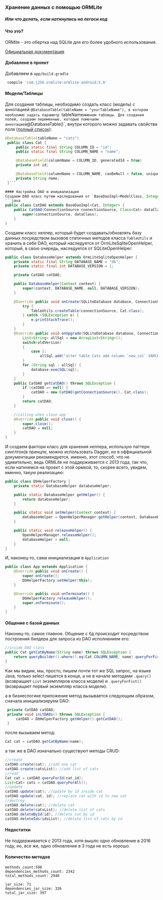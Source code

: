 ### Хранение данных с помощью ORMLite
##### Или что делать, если наткнулись на легаси код

#### Что это?
ORMite - это обертка над SQLite для его более удобного использования.

[Официальная документация](http://ormlite.com/javadoc/ormlite-core/doc-files/ormlite_1.html#Getting-Started)

#### Добавлене в проект
Добавляем в `app/build.gradle`
```groovy
 compile 'com.j256.ormlite:ormlite-android:5.0'
```

#### Модели/Таблицы
Для создания таблицы, необходимо создать класс (модель) с аннотацией `@DatabaseTable(tableName = "yourTableName"), в котором необхоимо задать параметр `tableName` именем таблицы. Для создания полей, создаем переменные, которые помечаем аннотацией `@DatabaseTable()`, внутри которого можно задавать свойства поля ([полный список](http://ormlite.com/javadoc/ormlite-core/doc-files/ormlite_2.html#Class-Setup)):
```java
@DatabaseTable(tableName = "cats")
 public class Cat {
     public static final String COLUMN_ID = "id";
     public static final String COLUMN_NAME = "name";

     @DatabaseField(columnName = COLUMN_ID, generatedId = true)
     private int id;

     @DatabaseField(columnName = COLUMN_NAME, canBeNull = false, unique = true)
     private String name;
 }```

#### Настройка DAO и инициализация
Создаем DAO класс путем наследования от `BaseDaoImpl<ModelClass, Integer>`, в котором и будут прописаны методы для общения с базой данных:
```java
public class CatDAO extends BaseDaoImpl<Cat, Integer> {
    public CatDAO(ConnectionSource connectionSource, Class<Cat> dataClass) throws SQLException {
        super(connectionSource, dataClass);
    }
}
```

Создаем класс хелпер, который будет создавать/обновлять базу данных посредством вызовов статичных методов класса `TableUtils` и хранить в себе DAO, который наследуется от OrmLiteSqliteOpenHelper, который, в свою очередь, наследуется от SQLiteOpenHelper:
```java
public class DatabaseHelper extends OrmLiteSqliteOpenHelper {
    private static final String DATABASE_NAME = "db";
    private static final int DATABASE_VERSION = 1;

    private CatDAO catDAO;

    public DatabaseHelper(Context context) {
        super(context, DATABASE_NAME, null, DATABASE_VERSION);
    }

    @Override public void onCreate(SQLiteDatabase database, ConnectionSource connectionSource) {
        try {
            TableUtils.createTable(connectionSource, Cat.class);
        } catch (SQLException e) {
            e.printStackTrace();
        }
    }
    @Override public void onUpgrade(SQLiteDatabase database, ConnectionSource connectionSource, int oldVersion, int newVersion) {
        List<String> allSql = new ArrayList<String>();
        switch(oldVersion)
        {
            case 1:
                allSql.add("alter table Cats add column `new_col` VARCHAR");
        }
        for (String sql : allSql) {
            database.execSQL(sql);
        }
    }
    public CatDAO getCatDAO() throws SQLException {
        if (catDAO == null) {
            catDAO = new CatDAO(getConnectionSource(), Cat.class);
        }
        return catDAO;
    }

    //calling when close app
    @Override public void close() {
        super.close();
        catDAO = null;
    }
}
```

И создаем фактори класс для хранения хелпера, использую паттерн синглтон(в принцпе, можно использовать Dagger, но в оффициальной документации рекомендуется, именно, этот способ, что не удивительно, ведь ORMLite не поддерживается с 2013 года, так что, если наткнемся на проект с этой ормкой, то, скорее всего, увидем, именно, такую реализацию:
```java
public class DbHelperFactory {
    private static DatabaseHelper databaseHelper;

    public static DatabaseHelper getHelper() {
        return databaseHelper;
    }

    public static void setHelper(Context context) {
        databaseHelper = OpenHelperManager.getHelper(context, DatabaseHelper.class);
    }

    public static void releaseHelper() {
        OpenHelperManager.releaseHelper();
        databaseHelper = null;
    }
}
```

И, наконец-то, сама инициализация в `Application`
```java
public class App extends Application {
    @Override public void onCreate() {
        super.onCreate();
        DbHelperFactory.setHelper(this);
    }

    @Override public void onTerminate() {
        DbHelperFactory.releaseHelper();
        super.onTerminate();
    }
}
```

#### Общение с базой данных
Наконец-то, самое главное. Общение с бд происходит посредством построения билдера для запроса из DAO исполнением его:
```java
//inside DAO class
public Cat getCatByName(String name) throws SQLException {
    return queryBuilder().where().eq(Cat.COLUMN_NAME, name).queryForFirst();
}
```
Как мы видим, мы, просто, пишем почти тот же SQL запрос, на языке Java, только select пишется в конце, а не в начале методами `.query()` (возвращает `List` экземпляров класса модели) и `.queryForFist()` (возвращает первый экземпляр класса модели).

а в бизнеслогике приложение метод вызывается следующим образом, сначала инициализируем DAO:
```java
 private CatDAO catDAO;
 private void initDAOs() throws SQLException {
     catDAO = DbHelperFactory.getHelper().getCatDAO();
 }
```
после вызываем метод:
```java
Cat cat = catDAO.getCatByName(name);
```
а так же в DAO изначально существуют методы CRUD:
```java
//create
catDAO.create(cat); //add one cat
catDAO.create(catsList); //add list of cats
//read
Cat cat = catDAO.queryForId(cat_id);
List<Cat> cats = catDAO.queryForAll();
//update
catDAO.update(cat); //update by id inside cat
catDAO.update(cat, id); //replace cat with id to new cat
//destroy
catDAO.delete(cat); //delete cat
catDAO.delete(catsList); //delete list of cats
catDAO.deleteById(id); //delete cat by id
catDAO.deleteIds(idsList); //delete list of cats by id
```

#### Недостатки
Не поддерживается с 2013 года, хотя вышло одно обновление в 2016 году, но, все же, одно обновление в 3 года не есть хорошо.
#### Количество методов
```
methods_count:598
dependencies_methods_count: 2342
total_methods_count: 2940

jar_size: 71
dependencies_jar_size: 326
total_jar_size: 397
```